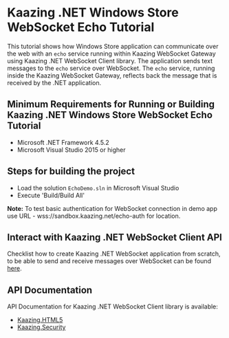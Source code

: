 # Kaazing .NET Windows Store WebSocket Echo Tutorial

This tutorial shows how Windows Store application can communicate over the web with an `echo` service running within Kaazing WebSocket Gateway using Kaazing .NET WebSocket Client library. The application sends text messages to the `echo` service over WebSocket.
The `echo` service, running inside the Kaazing WebSocket Gateway, reflects back the message that is received by the .NET application. 

## Minimum Requirements for Running or Building Kaazing .NET Windows Store WebSocket Echo Tutorial

* Microsoft .NET Framework 4.5.2
* Microsoft Visual Studio 2015 or higher

## Steps for building the project

* Load the solution `EchoDemo.sln` in Microsoft Visual Studio
* Execute 'Build/Build All'

__Note:__ To test basic authentication for WebSocket connection in demo app use URL - wss://sandbox.kaazing.net/echo-auth for location. 

## Interact with Kaazing .NET WebSocket Client API

Checklist how to create Kaazing .NET WebSocket application from scratch, to be able to send and receive messages
over WebSocket can be found [here](http://kaazing.com/doc/5.0/websocket_client_docs/dev-dotnet/o_dev_dotnet.html).

## API Documentation

API Documentation for Kaazing .NET WebSocket Client library is available:

* [Kaazing.HTML5](https://kaazing.com/doc/legacy/4.0/apidoc/client/dotnet/gateway/html/N_Kaazing_HTML5.htm)
* [Kaazing.Security](https://kaazing.com/doc/legacy/4.0/apidoc/client/dotnet/gateway/html/N_Kaazing_Security.htm)
